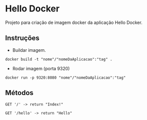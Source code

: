 # Hello Docker

Projeto para criação de imagem docker da aplicação Hello Docker.

##  Instruções

- Buildar imagem.
```
docker build -t "nome"/"nomeDaAplicacao":"tag" .
```
- Rodar imagem (porta 9320)

```
docker run -p 9320:8080 "nome"/"nomeDaAplicacao":"tag"
```

## Métodos

``` 
GET '/' -> return "Index!"
```

``` 
GET '/hello' -> return "Hello"
```

